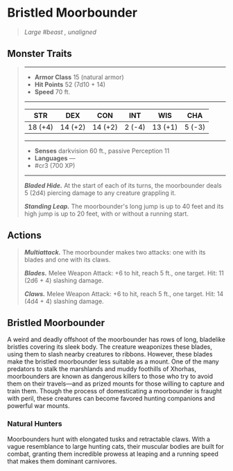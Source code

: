 # Bristled Moorbounder
>*Large #beast , unaligned*
## Monster Traits
>___
>- **Armor Class** 15 (natural armor)
>- **Hit Points** 52 (7d10 + 14)
>- **Speed** 70 ft.
>___
>|STR|DEX|CON|INT|WIS|CHA|
>|:---:|:---:|:---:|:---:|:---:|:---:|
>|18 (+4)|14 (+2)|14 (+2)|2 (-4)|13 (+1)|5 (-3)|
>___
>- **Senses** darkvision 60 ft., passive Perception 11
>- **Languages** —
>- #cr3 (700 XP)
>___
>***Bladed Hide.*** At the start of each of its turns, the moorbounder deals 5 (2d4) piercing damage to any creature grappling it.  
>
>***Standing Leap.*** The moorbounder's long jump is up to 40 feet and its high jump is up to 20 feet, with or without a running start.  
>
## Actions
>***Multiattack.*** The moorbounder makes two attacks: one with its blades and one with its claws.  
>
>***Blades.*** Melee Weapon Attack: +6 to hit, reach 5 ft., one target. Hit: 11 (2d6 + 4) slashing damage.  
>
>***Claws.*** Melee Weapon Attack: +6 to hit, reach 5 ft., one target. Hit: 14 (4d4 + 4) slashing damage.
## Bristled Moorbounder
A weird and deadly offshoot of the moorbounder has rows of long, bladelike bristles covering its sleek body. The creature weaponizes these blades, using them to slash nearby creatures to ribbons. However, these blades make the bristled moorbounder less suitable as a mount.
One of the many predators to stalk the marshlands and muddy foothills of Xhorhas, moorbounders are known as dangerous killers to those who try to avoid them on their travels—and as prized mounts for those willing to capture and train them. Though the process of domesticating a moorbounder is fraught with peril, these creatures can become favored hunting companions and powerful war mounts.
### Natural Hunters
Moorbounders hunt with elongated tusks and retractable claws. With a vague resemblance to large hunting cats, their muscular bodies are built for combat, granting them incredible prowess at leaping and a running speed that makes them dominant carnivores.